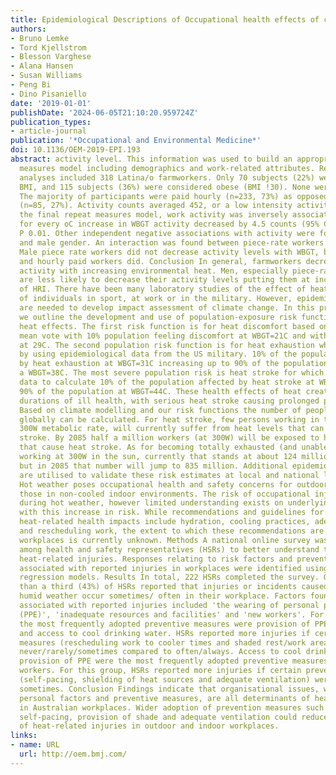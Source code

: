 ```yaml
---
title: Epidemiological Descriptions of Occupational health effects of climate change
authors:
- Bruno Lemke
- Tord Kjellstrom
- Blesson Varghese
- Alana Hansen
- Susan Williams
- Peng Bi
- Dino Pisaniello
date: '2019-01-01'
publishDate: '2024-06-05T21:10:20.959724Z'
publication_types:
- article-journal
publication: '*Occupational and Environmental Medicine*'
doi: 10.1136/OEM-2019-EPI.193
abstract: activity level. This information was used to build an appropriate repeated
  measures model including demographics and work-related attributes. Results Final
  analyses included 318 Latina/o farmworkers. Only 70 subjects (22%) were a healthy
  BMI, and 115 subjects (36%) were considered obese (BMI !30). None were underweight.
  The majority of participants were paid hourly (n=233, 73%) as opposed to piece-rate
  (n=85, 27%). Activity counts averaged 452, or a low intensity activity level. In
  the final repeat measures model, work activity was inversely associated with WBGT,
  for every oC increase in WBGT activity decreased by 4.5 counts (95% CI 1.2-7.6)
  P 0.01. Other independent negative associations with activity were found with age
  and male gender. An interaction was found between piece-rate workers and gender.
  Male piece rate workers did not decrease activity levels with WBGT, but females
  and hourly paid workers did. Conclusion In general, farmworkers decrease their work
  activity with increasing environmental heat. Men, especially piece-rate workers
  are less likely to decrease their activity levels putting them at increased risk
  of HRI. There have been many laboratory studies of the effect of heat on the health
  of individuals in sport, at work or in the military. However, epidemiological studies
  are needed to develop impact assessment of climate change. In this presentation
  we outline the development and use of population-exposure risk functions for different
  heat effects. The first risk function is for heat discomfort based on the predicted
  mean vote with 10% population feeling discomfort at WBGT=21C and with 90% affected
  at 29C. The second population risk function is for heat exhaustion which we derive
  by using epidemiological data from the US military. 10% of the population is affected
  by heat exhaustion at WBGT=31C increasing up to 90% of the population affected at
  a WBGT=38C. The most severe population risk is heat stroke for which we use hospital
  data to calculate 10% of the population affected by heat stroke at WBGT=41C and
  90% of the population at WBGT=44C. These health effects of heat create different
  durations of ill health, with serious heat stroke causing prolonged periods of disability.
  Based on climate modelling and our risk functions the number of people affected
  globally can be calculated. For heat stroke, few persons working in the shade at
  300W metabolic rate, will currently suffer from heat levels that can cause heat
  stroke. By 2085 half a million workers (at 300W) will be exposed to heat levels
  that cause heat stroke. As for becoming totally exhausted (and unable to work) while
  working at 300W in the sun, currently that stands at about 124 million worldwide,
  but in 2085 that number will jump to 835 million. Additional epidemiological studies
  are utilised to validate these risk estimates at local and national level. Introduction
  Hot weather poses occupational health and safety concerns for outdoor workers or
  those in non-cooled indoor environments. The risk of occupational injuries increases
  during hot weather, however limited understanding exists on underlying factors associated
  with this increase in risk. While recommendations and guidelines for preventing
  heat-related health impacts include hydration, cooling practices, adequate ventilation
  and rescheduling work, the extent to which these recommendations are adopted in
  workplaces is currently unknown. Methods A national online survey was conducted
  among health and safety representatives (HSRs) to better understand the nature of
  heat-related injuries. Responses relating to risk factors and preventive measures
  associated with reported injuries in workplaces were identified using log-poisson
  regression models. Results In total, 222 HSRs completed the survey. Overall, more
  than a third (43%) of HSRs reported that injuries or incidents caused by hot/very
  humid weather occur sometimes/ often in their workplace. Factors found to be positively
  associated with reported injuries included 'the wearing of personal protective equipment
  (PPE)', 'inadequate resources and facilities' and 'new workers'. For outdoor workers,
  the most frequently adopted preventive measures were provision of PPE, sunscreen
  and access to cool drinking water. HSRs reported more injuries if certain preventive
  measures (rescheduling work to cooler times and shaded rest/work areas) were adopted
  never/rarely/sometimes compared to often/always. Access to cool drinking water and
  provision of PPE were the most frequently adopted preventive measures for indoor
  workers. For this group, HSRs reported more injuries if certain preventive measures
  (self-pacing, shielding of heat sources and adequate ventilation) were adopted never/rarely/
  sometimes. Conclusion Findings indicate that organisational issues, workplace hazards,
  personal factors and preventive measures, are all determinants of heat-related injuries
  in Australian workplaces. Wider adoption of prevention measures such as work rescheduling,
  self-pacing, provision of shade and adequate ventilation could reduce incidence
  of heat-related injuries in outdoor and indoor workplaces.
links:
- name: URL
  url: http://oem.bmj.com/
---
```

